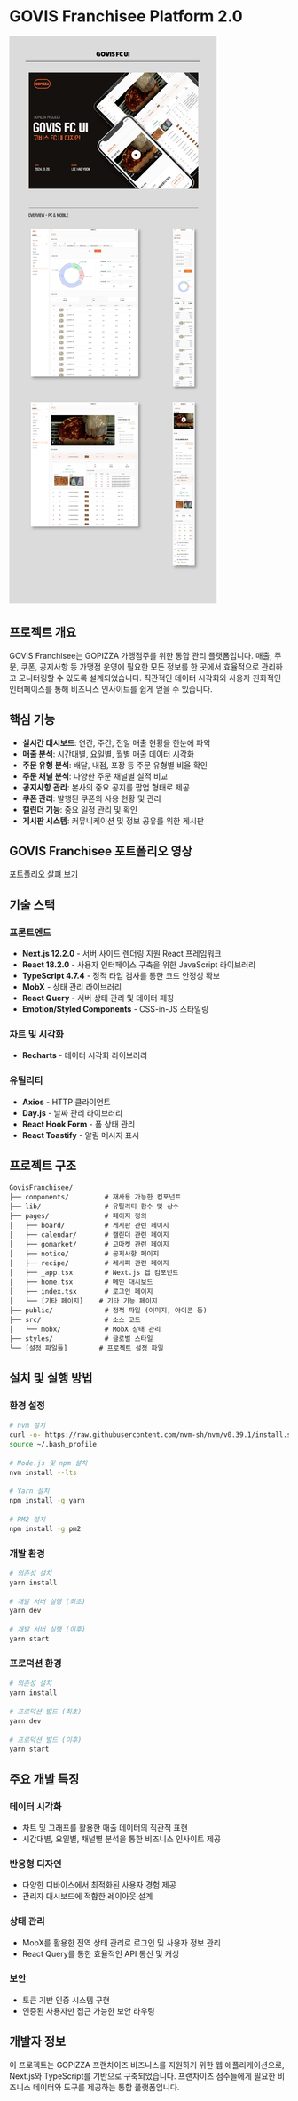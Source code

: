 # GOVIS Franchisee Platform 2.0

![GOPIZZA Logo](public/images/thumb.png)

## 프로젝트 개요

GOVIS Franchisee는 GOPIZZA 가맹점주를 위한 통합 관리 플랫폼입니다. 매출, 주문, 쿠폰, 공지사항 등 가맹점 운영에 필요한 모든 정보를 한 곳에서 효율적으로 관리하고 모니터링할 수 있도록 설계되었습니다. 직관적인 데이터 시각화와 사용자 친화적인 인터페이스를 통해 비즈니스 인사이트를 쉽게 얻을 수 있습니다.

## 핵심 기능

- **실시간 대시보드**: 연간, 주간, 전일 매출 현황을 한눈에 파악
- **매출 분석**: 시간대별, 요일별, 월별 매출 데이터 시각화
- **주문 유형 분석**: 배달, 내점, 포장 등 주문 유형별 비율 확인
- **주문 채널 분석**: 다양한 주문 채널별 실적 비교
- **공지사항 관리**: 본사의 중요 공지를 팝업 형태로 제공
- **쿠폰 관리**: 발행된 쿠폰의 사용 현황 및 관리
- **캘린더 기능**: 중요 일정 관리 및 확인
- **게시판 시스템**: 커뮤니케이션 및 정보 공유를 위한 게시판


## GOVIS Franchisee 포트폴리오 영상

[포트폴리오 살펴 보기](https://www.youtube.com/watch?v=kpD2ySE8nUo)


## 기술 스택

### 프론트엔드
- **Next.js 12.2.0** - 서버 사이드 렌더링 지원 React 프레임워크
- **React 18.2.0** - 사용자 인터페이스 구축을 위한 JavaScript 라이브러리
- **TypeScript 4.7.4** - 정적 타입 검사를 통한 코드 안정성 확보
- **MobX** - 상태 관리 라이브러리
- **React Query** - 서버 상태 관리 및 데이터 페칭
- **Emotion/Styled Components** - CSS-in-JS 스타일링

### 차트 및 시각화
- **Recharts** - 데이터 시각화 라이브러리

### 유틸리티
- **Axios** - HTTP 클라이언트
- **Day.js** - 날짜 관리 라이브러리
- **React Hook Form** - 폼 상태 관리
- **React Toastify** - 알림 메시지 표시

## 프로젝트 구조

```
GovisFranchisee/
├── components/         # 재사용 가능한 컴포넌트
├── lib/                # 유틸리티 함수 및 상수
├── pages/              # 페이지 정의
│   ├── board/          # 게시판 관련 페이지
│   ├── calendar/       # 캘린더 관련 페이지
│   ├── gomarket/       # 고마켓 관련 페이지
│   ├── notice/         # 공지사항 페이지
│   ├── recipe/         # 레시피 관련 페이지
│   ├── _app.tsx        # Next.js 앱 컴포넌트
│   ├── home.tsx        # 메인 대시보드
│   ├── index.tsx       # 로그인 페이지
│   └── [기타 페이지]    # 기타 기능 페이지
├── public/             # 정적 파일 (이미지, 아이콘 등)
├── src/                # 소스 코드
│   └── mobx/           # MobX 상태 관리
├── styles/             # 글로벌 스타일
└── [설정 파일들]        # 프로젝트 설정 파일
```

## 설치 및 실행 방법

### 환경 설정
```bash
# nvm 설치
curl -o- https://raw.githubusercontent.com/nvm-sh/nvm/v0.39.1/install.sh | bash
source ~/.bash_profile

# Node.js 및 npm 설치
nvm install --lts

# Yarn 설치
npm install -g yarn

# PM2 설치
npm install -g pm2
```

### 개발 환경
```bash
# 의존성 설치
yarn install

# 개발 서버 실행 (최초)
yarn dev

# 개발 서버 실행 (이후)
yarn start
```

### 프로덕션 환경
```bash
# 의존성 설치
yarn install

# 프로덕션 빌드 (최초)
yarn dev

# 프로덕션 빌드 (이후)
yarn start
```



## 주요 개발 특징

### 데이터 시각화
- 차트 및 그래프를 활용한 매출 데이터의 직관적 표현
- 시간대별, 요일별, 채널별 분석을 통한 비즈니스 인사이트 제공

### 반응형 디자인
- 다양한 디바이스에서 최적화된 사용자 경험 제공
- 관리자 대시보드에 적합한 레이아웃 설계

### 상태 관리
- MobX를 활용한 전역 상태 관리로 로그인 및 사용자 정보 관리
- React Query를 통한 효율적인 API 통신 및 캐싱

### 보안
- 토큰 기반 인증 시스템 구현
- 인증된 사용자만 접근 가능한 보안 라우팅

## 개발자 정보

이 프로젝트는 GOPIZZA 프랜차이즈 비즈니스를 지원하기 위한 웹 애플리케이션으로, Next.js와 TypeScript를 기반으로 구축되었습니다. 프랜차이즈 점주들에게 필요한 비즈니스 데이터와 도구를 제공하는 통합 플랫폼입니다.

